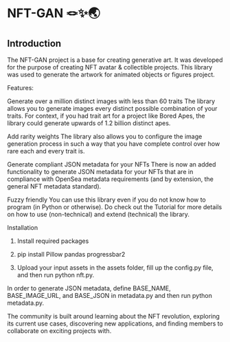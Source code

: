 # NFT-GAN 🪢✨🌏
Introduction
-------
The NFT-GAN project is a base for creating generative art. It was developed for the purpose of creating NFT avatar & collectible projects. This library was used to generate the artwork for animated objects or figures project.

Features:

Generate over a million distinct images with less than 60 traits
The library allows you to generate images every distinct possible combination of your traits. For context, if you had trait art for a project like Bored Apes, the library could generate upwards of 1.2 billion distinct apes.

Add rarity weights
The library also allows you to configure the image generation process in such a way that you have complete control over how rare each and every trait is.

Generate compliant JSON metadata for your NFTs
There is now an added functionality to generate JSON metadata for your NFTs that are in compliance with OpenSea metadata requirements (and by extension, the general NFT metadata standard).

Fuzzy friendly
You can use this library even if you do not know how to program (in Python or otherwise). Do check out the Tutorial for more details on how to use (non-technical) and extend (technical) the library.

Installation

1. Install required packages

2. pip install Pillow pandas progressbar2

3. Upload your input assets in the assets folder, fill up the config.py file, and then run python nft.py.

In order to generate JSON metadata, define BASE_NAME, BASE_IMAGE_URL, and BASE_JSON in metadata.py and then run python metadata.py.


The community is built around learning about the NFT revolution, exploring its current use cases, discovering new applications, and finding members to collaborate on exciting projects with.
